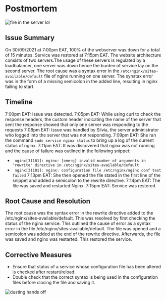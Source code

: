 # Postmortem

![fire in the server lol](https://www.meme-arsenal.com/memes/437534c12d20ac33aab23da961731233.jpg)

## Issue Summary
On 30/09/2021 at 7:00pm EAT, 100% of the webserver was down for a total of 15 minutes. Service was restored at 7:15pm EAT. The website architecture consists of two servers.The usage of these servers is regulated by a loadbalancer, one server was down hence the burden of service lay on the second server. The root cause was a syntax error in the ``` /etc/nginx/sites-available/default ``` file of nginx running on one server. The synstax error was in the form of a missing semicolon in the added line, resulting in nginx failing to start.

## Timeline
7:00pm EAT: Issue was detected.
7:05pm EAT: While using curl to check the response headers, the custom header indicating the name of the server that sent the response showed that only one server was responding to the requests
7:08pm EAT: Issue was handled by Silvia, the server administrator who logged into the server that was not responding.
7:09pm EAT: She ran the command ``` sudo service nginx status ``` to bring up a log of the current status of nginx.
7:11pm EAT: It was discovered that nginx was not running and the cause of failure was outlined in the following snippet:
- ```  nginx[31101]: nginx: [emerg] invalid number of arguments in "rewrite" directive in /etc/nginx/sites-available/default  ```
- ```  nginx[31101]: nginx: configuration file /etc/nginx/nginx.conf test failed ```
7:13pm EAT: She then opened the file stated in the first line of the snippet and added a semicolon to the rewrite directive. 
7:14pm EAT: The file was saved and restarted Nginx.
7:15pm EAT: Service was restored.

## Root Cause and Resolution
The root cause was the syntax error in the rewrite directive added to the /etc/nginx/sites-available/default. This was resolved by first checking the status of the nginx service. This outlined the cause of error as a syntax error in the file /etc/nginx/sites-available/default. The file was opened and a semicolon was added at the end of the rewrite directive. Afterwards, the file was saved and nginx was restarted. This restored the service.

## Corrective Measures

- Ensure that status of a service whose configuration file has been altered is checked after restart/reload. 
- Double check that the correct syntax is being used in the configuration files before closing the file and saving it.

![dusting hands off](https://www.google.com/url?sa=i&url=https%3A%2F%2Ftenor.com%2Fsearch%2Fdust-off-hands-gifs&psig=AOvVaw2MtwCdq2A1Wo7d-BtVBS4R&ust=1633602885323000&source=images&cd=vfe&ved=0CAkQjRxqFwoTCJiZnJLLtfMCFQAAAAAdAAAAABAD)